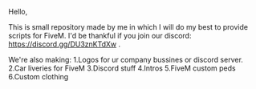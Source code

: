   Hello,

This is small repository made by me in which I will do my best to provide scripts for FiveM.
I'd be thankful if you join our discord: https://discord.gg/DU3znKTdXw .

We're also making:
  1.Logos for ur company bussines or discord server.
  2.Car liveries for FiveM
  3.Discord stuff
  4.Intros
  5.FiveM custom peds
  6.Custom clothing 
